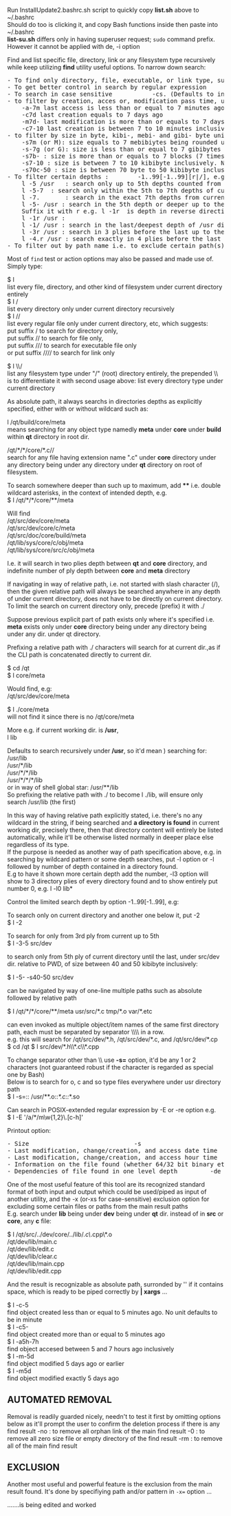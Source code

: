 Run InstallUpdate2.bashrc.sh script to quickly copy **list.sh** above to ~/.bashrc    
Should do too is clicking it, and copy Bash functions inside then paste into ~/.bashrc   
**list-su.sh** differs only in having superuser request; `sudo` command prefix. However it cannot be applied with de, -i option   

Find and list specific file, directory, link or any filesystem type recursively while keep utilizing **find** utility useful options. To narrow down search:   
<pre>
- To find only directory, file, executable, or link type, suffix path with /, //, /// or ////    
- To get better control in search by regular expression				-E or -re   
- To search in case sensitive			-cs. (Defaults to insensitive, -ci)   
- to filter by creation, acces or, modification pass time, use -c, -a, -m an easier use than find (the found number is rounded up to the given)   
	-a-7m last access is less than or equal to 7 minutes ago   
	-c7d last creation equals to 7 days ago  
	-m7d- last modification is more than or equals to 7 days ago   
	-c7-10 last creation is between 7 to 10 minutes inclusively. No unit means in minute   
- to filter by size in byte, kibi-, mebi- and gibi- byte unit which has simpler command than find's   
	-s7m (or M): size equals to 7 mebibiytes being rounded up  
	-s-7g (or G): size is less than or equal to 7 gibibytes   
	-s7b- : size is more than or equals to 7 blocks (7 times 512-bytes)   
	-s7-10 : size is between 7 to 10 kibibyte inclusively. No unit means in kibibyte 
	-s70c-50 : size is between 70 byte to 50 kibibyte inclusively 
- To filter certain depths :		-1..99[-1..99][r|/], e.g.   
	l -5 /usr	: search only up to 5th depths counted from /usr dir.
	l -5-7	: search only within the 5th to 7th depths of current dir.
	l -7.		: search in the exact 7th depths from current dir.
	l -5- /usr : search in the 5th depth or deeper up to the last, counted from /usr dir.
	Suffix it with r e.g. l -1r  is depth in reverse direction (or / for r)
	l -1r /usr :
	l -1/ /usr : search in the last/deepest depth of /usr dir.
	l -3r /usr : search in 3 plies before the last up to the last depth of /usr dir.
	l -4.r /usr : search exactly in 4 plies before the last depth of /usr dir.
- To filter out by path name i.e. to exclude certain path(s) from the main search results -x=   
</pre>
Most of `find` test or action options may also be passed and made use of. Simply type:   
   
$ l   
list every file, directory, and other kind of filesystem under current directory entirely   
$ l /   
list every directory only under current directory recursively   
$ l //   
list every regular file only under current directory, etc, which suggests:  
put suffix / to search for directory only,  
put suffix // to search for file only,   
put suffix /// to search for executable file only  
or put suffix //// to search for link only   

$ l \\\\/   
list any filesystem type under "/" (root) directory entirely, the prepended \\\\ is to differentiate it with second usage above: list every directory type under current directory   

As absolute path, it always searchs in directories depths as explicitly specified, either with or without wildcard such as:   

l /qt/build/core/meta   
means searching for any object type namedly **meta** under **core** under **build** within **qt** directory in root dir.   

/qt/\*/\*/core/\*.c//   
search for any file having extension name ".c" under **core** directory under any directory being under any directory under **qt** directory on root of filesystem.   

To search somewhere deeper than such up to maximum, add **\*\*** i.e. double wildcard asterisks, in the context of intended depth, e.g.   
$ l /qt/\*/\*/core/\*\*/meta   

Will find   
/qt/src/dev/core/meta   
/qt/src/dev/core/c/meta   
/qt/src/doc/core/build/meta   
/qt/lib/sys/core/c/obj/meta   
/qt/lib/sys/core/src/c/obj/meta  

I.e. it will search in two plies depth between **qt** and **core** directory, and indefinite number of ply depth between **core** and **meta** directory   

If navigating in way of relative path, i.e. not started with slash character (/), then the given relative path will always be searched anywhere in any depth of under current directory, does not have to be directly on current directory.   
To limit the search on current directory only, precede (prefix) it with ./   

Suppose previous explicit part of path exists only where it's specified i.e. **meta** exists only under **core** directory being under any directory being under any dir. under qt directory.   

Prefixing a relative path with ./ characters will search for at current dir.,as if the CLI path is concatenated directly to current dir.   

$ cd /qt   
$ l core/meta   

Would find, e.g:   
/qt/src/dev/core/meta   

$ l ./core/meta   
will not find it since there is no /qt/core/meta    

More e.g. if current working dir. is **/usr**,   
	l lib   

Defaults to search recursively under **/usr**, so it'd mean ) searching for:   
	/usr/lib   
	/usr/\*/lib   
	/usr/\*/\*/lib   
	/usr/\*/\*/\*/lib   
	or in way of shell global star: 	/usr/\*\*/lib   
So prefixing the relative path with ./ to become l ./lib, will ensure only search /usr/lib (the first)  

In this way of having relative path explicitly stated, i.e. there's no any wildcard in the string, if being searched and **a directory is found** in current working dir, precisely there, then that directory content will entirely be listed automatically, while it'll be otherwise listed normally in deeper place else regardless of its type.      
If the purpose is needed as another way of path specification above, e.g. in searching by wildcard pattern or some depth searches, put -l option or -l followed by number of depth contained in a directory found.   
E.g to have it shown more certain depth add the number, -l3 option will show to 3 directory plies of every  directory found and to show entirely put number 0, e.g. l -l0 lib* 

Control the limited search depth by option -1..99[-1..99],  e.g:
   
To search only on current directory and another one below it, put -2   
$ l -2   

To search for only from 3rd ply from current up to 5th    
$ l -3-5 src/dev   

to search only from 5th ply of current directory until the last, under src/dev dir. relative to PWD, of size between 40 and 50 kibibyte inclusively:   

$ l -5- -s40-50 src/dev   

can be navigated by way of one-line multiple paths such as absolute followed by relative path      

$ l /qt/\*/\*/core/\*\*/meta  usr/src/\*.c   tmp/\*.o var/\*.etc

can even invoked as multiple object/item names of the same first directory path, each must be separated by separator \\\\\\\\ in a row.   
e.g. this will search for /qt/src/dev/\*.h, /qt/src/dev/\*.c, and /qt/src/dev/\*.cp    
$ cd /qt
$ l src/dev/*.h\\\\\*.c\\\\\*.cpp   

To change separator other than \\\\ use **-s=** option, it'd be any 1 or 2 characters (not guaranteed robust if the character is regarded as special one by Bash)   
Below is to search for o, c and so type files everywhere under usr directory path   
$ l -s=:: /usr/\*\*.o::*\*.c::*\*.so   

Can search in POSIX-extended regular expression by -E or -re option e.g.   
$ l -E '/a/*/m\w{1,2}\\.[c-h]'

Printout option:  
<pre>- Size								-s   
- Last modification, change/creation, and access date time				-m, -c, -a  
- Last modification, change/creation, and access hour time				-mh, -ch, -ah  
- Information on the file found (whether 64/32 bit binary etc)	-i  
- Dependencies of file found in one level depth			-de</pre>

One of the most useful feature of this tool are its recognized standard format of both input and output which could be used/piped as input of another utility, and the -x (or-xs for case-sensitive) exclusion option for excluding some certain files or paths from the main result paths  
E.g. search under **lib** being under **dev** being under **qt** dir. instead of in **src** or **core**, any **c** file:   

$ l /qt/src/../dev/core/../lib/*.c\\*.cpp\\*.o   
/qt/dev/lib/main.c   
/qt/dev/lib/edit.c   
/qt/dev/lib/clear.c   
/qt/dev/lib/main.cpp   
/qt/dev/lib/edit.cpp   

And the result is recognizable as absolute path, surronded by '' if it contains space, which is ready to be piped correctly by **\| xargs** ...    

$ l -c-5   
   find object created less than or equal to 5 minutes ago. No unit defaults to be in minute  
$ l -c5-   
   find object created more than or equal to 5 minutes ago  
$ l -a5h-7h   
   find object accesed between 5 and 7 hours ago inclusively  
$ l -m-5d   
   find object modified 5 days ago or earlier   
$ l -m5d   
   find object modified exactly 5 days ago

## AUTOMATED REMOVAL

Removal is readily guarded nicely, needn't to test it first by omitting options below as it'll prompt the user to confirm the deletion process if there is any find result
-no  :  to remove all orphan link of the main find result
-0    :  to remove all zero size file or empty directory of the find result
-rm  :  to remove all of the main find result

## EXCLUSION

Another most useful and powerful feature is the exclusion from the main result found. It's done by specifiying path and/or pattern in `-x=` option ...

.......is being edited and worked



